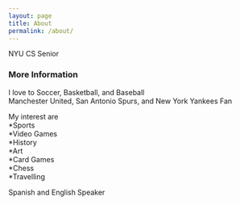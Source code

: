 ```yaml
---
layout: page
title: About
permalink: /about/
---
```


NYU CS Senior 

### More Information

I love to Soccer, Basketball, and Baseball  
Manchester United, San Antonio Spurs, and New York Yankees Fan  

My interest are  
*Sports  
*Video Games  
*History  
*Art  
*Card Games  
*Chess  
*Travelling  

Spanish and English Speaker  
